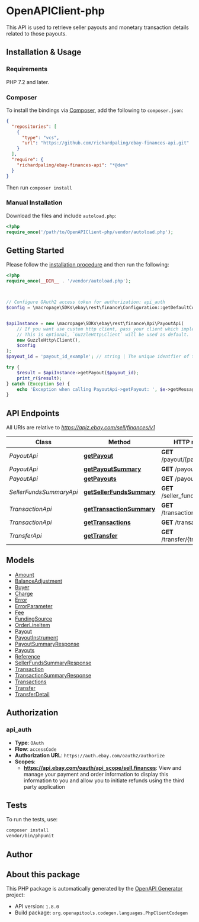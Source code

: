 # OpenAPIClient-php

This API is used to retrieve seller payouts and monetary transaction details related to those payouts.


## Installation & Usage

### Requirements

PHP 7.2 and later.

### Composer

To install the bindings via [Composer](https://getcomposer.org/), add the following to `composer.json`:

```json
{
  "repositories": [
    {
      "type": "vcs",
      "url": "https://github.com/richardpaling/ebay-finances-api.git"
    }
  ],
  "require": {
    "richardpaling/ebay-finances-api": "*@dev"
  }
}
```

Then run `composer install`

### Manual Installation

Download the files and include `autoload.php`:

```php
<?php
require_once('/path/to/OpenAPIClient-php/vendor/autoload.php');
```

## Getting Started

Please follow the [installation procedure](#installation--usage) and then run the following:

```php
<?php
require_once(__DIR__ . '/vendor/autoload.php');



// Configure OAuth2 access token for authorization: api_auth
$config = \macropage\SDKs\ebay\rest\finance\Configuration::getDefaultConfiguration()->setAccessToken('YOUR_ACCESS_TOKEN');


$apiInstance = new \macropage\SDKs\ebay\rest\finance\Api\PayoutApi(
    // If you want use custom http client, pass your client which implements `GuzzleHttp\ClientInterface`.
    // This is optional, `GuzzleHttp\Client` will be used as default.
    new GuzzleHttp\Client(),
    $config
);
$payout_id = 'payout_id_example'; // string | The unique identfier of the payout is passed in as a path parameter at the end of the call URI. The getPayouts method can be used to retrieve the unique identifier of a payout, or the user can check Seller Hub to get the payout ID.

try {
    $result = $apiInstance->getPayout($payout_id);
    print_r($result);
} catch (Exception $e) {
    echo 'Exception when calling PayoutApi->getPayout: ', $e->getMessage(), PHP_EOL;
}

```

## API Endpoints

All URIs are relative to *https://apiz.ebay.com/sell/finances/v1*

Class | Method | HTTP request | Description
------------ | ------------- | ------------- | -------------
*PayoutApi* | [**getPayout**](docs/Api/PayoutApi.md#getpayout) | **GET** /payout/{payout_Id} | 
*PayoutApi* | [**getPayoutSummary**](docs/Api/PayoutApi.md#getpayoutsummary) | **GET** /payout_summary | 
*PayoutApi* | [**getPayouts**](docs/Api/PayoutApi.md#getpayouts) | **GET** /payout | 
*SellerFundsSummaryApi* | [**getSellerFundsSummary**](docs/Api/SellerFundsSummaryApi.md#getsellerfundssummary) | **GET** /seller_funds_summary | 
*TransactionApi* | [**getTransactionSummary**](docs/Api/TransactionApi.md#gettransactionsummary) | **GET** /transaction_summary | 
*TransactionApi* | [**getTransactions**](docs/Api/TransactionApi.md#gettransactions) | **GET** /transaction | 
*TransferApi* | [**getTransfer**](docs/Api/TransferApi.md#gettransfer) | **GET** /transfer/{transfer_Id} | 

## Models

- [Amount](docs/Model/Amount.md)
- [BalanceAdjustment](docs/Model/BalanceAdjustment.md)
- [Buyer](docs/Model/Buyer.md)
- [Charge](docs/Model/Charge.md)
- [Error](docs/Model/Error.md)
- [ErrorParameter](docs/Model/ErrorParameter.md)
- [Fee](docs/Model/Fee.md)
- [FundingSource](docs/Model/FundingSource.md)
- [OrderLineItem](docs/Model/OrderLineItem.md)
- [Payout](docs/Model/Payout.md)
- [PayoutInstrument](docs/Model/PayoutInstrument.md)
- [PayoutSummaryResponse](docs/Model/PayoutSummaryResponse.md)
- [Payouts](docs/Model/Payouts.md)
- [Reference](docs/Model/Reference.md)
- [SellerFundsSummaryResponse](docs/Model/SellerFundsSummaryResponse.md)
- [Transaction](docs/Model/Transaction.md)
- [TransactionSummaryResponse](docs/Model/TransactionSummaryResponse.md)
- [Transactions](docs/Model/Transactions.md)
- [Transfer](docs/Model/Transfer.md)
- [TransferDetail](docs/Model/TransferDetail.md)

## Authorization

### api_auth

- **Type**: `OAuth`
- **Flow**: `accessCode`
- **Authorization URL**: `https://auth.ebay.com/oauth2/authorize`
- **Scopes**: 
    - **https://api.ebay.com/oauth/api_scope/sell.finances**: View and manage your payment and order information to display this information to you and allow you to initiate refunds using the third party application

## Tests

To run the tests, use:

```bash
composer install
vendor/bin/phpunit
```

## Author



## About this package

This PHP package is automatically generated by the [OpenAPI Generator](https://openapi-generator.tech) project:

- API version: `1.8.0`
- Build package: `org.openapitools.codegen.languages.PhpClientCodegen`

